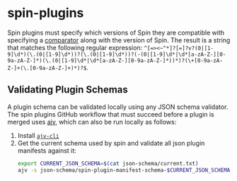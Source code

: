 # spin-plugins
Spin plugins must specify which versions of Spin they are compatible with specifying a [comparator](https://docs.rs/semver/1.0.13/semver/struct.Comparator.html) along with the version of Spin. The result is a string that matches the following regular expression: `^[=><~^*]?[=]?v?(0|[1-9]\d*)(\.(0|[1-9]\d*))?(\.(0|[1-9]\d*))?(-(0|[1-9]\d*|\d*[a-zA-Z-][0-9a-zA-Z-]*)(\.(0|[1-9]\d*|\d*[a-zA-Z-][0-9a-zA-Z-]*))*)?(\+[0-9a-zA-Z-]+(\.[0-9a-zA-Z-]+)*)?$`.
## Validating Plugin Schemas
A plugin schema can be validated locally using any JSON schema validator. The spin plugins GitHub workflow that must succeed before a plugin is merged uses [ajv](https://ajv.js.org/), which can also be run locally as follows:
1. Install [`ajv-cli`](https://www.npmjs.com/package/ajv-cli)
1. Get the current schema used by spin and validate all json plugin manifests against it:
    ```sh
    export CURRENT_JSON_SCHEMA=$(cat json-schema/current.txt)
    ajv -s json-schema/spin-plugin-manifest-schema-$CURRENT_JSON_SCHEMA.json -d "plugins/*.json" --spec=draft2019
    ```